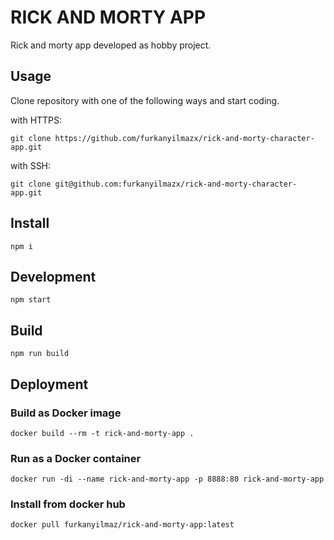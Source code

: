 # RICK AND MORTY APP

Rick and morty app developed as hobby project.
## Usage

Clone repository with one of the following ways and start coding.

with HTTPS:

```shell
git clone https://github.com/furkanyilmazx/rick-and-morty-character-app.git
```

with SSH:

```shell
git clone git@github.com:furkanyilmazx/rick-and-morty-character-app.git
```

## Install
```shell
npm i
```
## Development
```shell
npm start
```

## Build
```shell
npm run build
```

## Deployment

### Build as Docker image
```shell
docker build --rm -t rick-and-morty-app .
```
### Run as a Docker container
```shell
docker run -di --name rick-and-morty-app -p 8888:80 rick-and-morty-app
```
### Install from docker hub
```shell
docker pull furkanyilmaz/rick-and-morty-app:latest
```